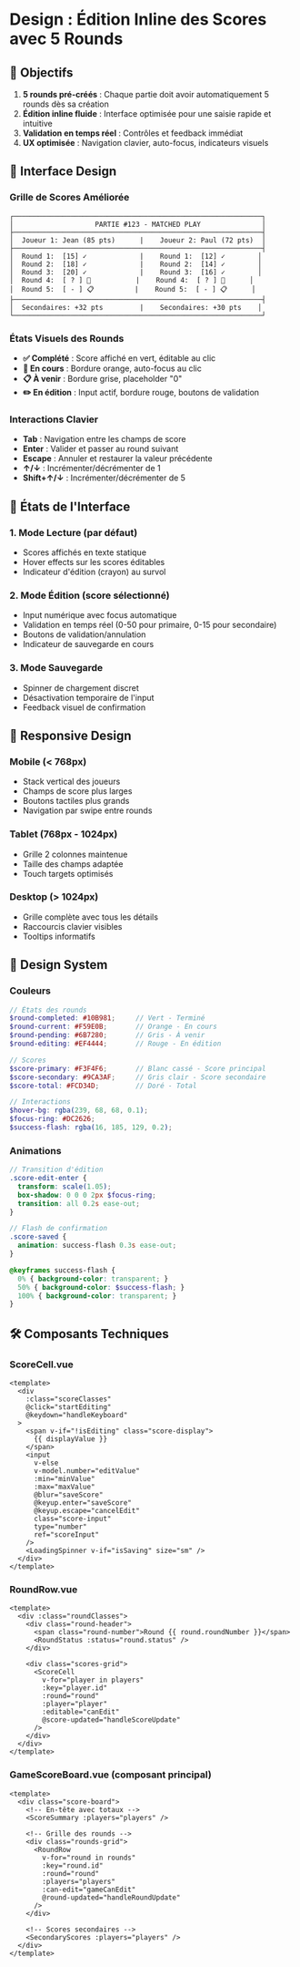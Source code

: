 # Design : Édition Inline des Scores avec 5 Rounds

## 🎯 Objectifs

1. **5 rounds pré-créés** : Chaque partie doit avoir automatiquement 5 rounds dès sa création
2. **Édition inline fluide** : Interface optimisée pour une saisie rapide et intuitive
3. **Validation en temps réel** : Contrôles et feedback immédiat
4. **UX optimisée** : Navigation clavier, auto-focus, indicateurs visuels

## 🎨 Interface Design

### Grille de Scores Améliorée

```
┌─────────────────────────────────────────────────────────────┐
│                    PARTIE #123 - MATCHED PLAY               │
├─────────────────────────────────────────────────────────────┤
│  Joueur 1: Jean (85 pts)      |    Joueur 2: Paul (72 pts)  │
├─────────────────────────────────────────────────────────────┤
│  Round 1:  [15] ✓             |    Round 1:  [12] ✓        │
│  Round 2:  [18] ✓             |    Round 2:  [14] ✓        │
│  Round 3:  [20] ✓             |    Round 3:  [16] ✓        │
│  Round 4:  [ ? ] 🎯           |    Round 4:  [ ? ] 🎯      │
│  Round 5:  [ - ] 📋          |    Round 5:  [ - ] 📋      │
├─────────────────────────────────────────────────────────────┤
│  Secondaires: +32 pts         |    Secondaires: +30 pts    │
└─────────────────────────────────────────────────────────────┘
```

### États Visuels des Rounds

- **✅ Complété** : Score affiché en vert, éditable au clic
- **🎯 En cours** : Bordure orange, auto-focus au clic
- **📋 À venir** : Bordure grise, placeholder "0"
- **✏️ En édition** : Input actif, bordure rouge, boutons de validation

### Interactions Clavier

- **Tab** : Navigation entre les champs de score
- **Enter** : Valider et passer au round suivant
- **Escape** : Annuler et restaurer la valeur précédente
- **↑/↓** : Incrémenter/décrémenter de 1
- **Shift+↑/↓** : Incrémenter/décrémenter de 5

## 🔄 États de l'Interface

### 1. Mode Lecture (par défaut)
- Scores affichés en texte statique
- Hover effects sur les scores éditables
- Indicateur d'édition (crayon) au survol

### 2. Mode Édition (score sélectionné)
- Input numérique avec focus automatique
- Validation en temps réel (0-50 pour primaire, 0-15 pour secondaire)
- Boutons de validation/annulation
- Indicateur de sauvegarde en cours

### 3. Mode Sauvegarde
- Spinner de chargement discret
- Désactivation temporaire de l'input
- Feedback visuel de confirmation

## 📱 Responsive Design

### Mobile (< 768px)
- Stack vertical des joueurs
- Champs de score plus larges
- Boutons tactiles plus grands
- Navigation par swipe entre rounds

### Tablet (768px - 1024px)
- Grille 2 colonnes maintenue
- Taille des champs adaptée
- Touch targets optimisés

### Desktop (> 1024px)
- Grille complète avec tous les détails
- Raccourcis clavier visibles
- Tooltips informatifs

## 🎨 Design System

### Couleurs

```scss
// États des rounds
$round-completed: #10B981;     // Vert - Terminé
$round-current: #F59E0B;       // Orange - En cours
$round-pending: #6B7280;       // Gris - À venir
$round-editing: #EF4444;       // Rouge - En édition

// Scores
$score-primary: #F3F4F6;       // Blanc cassé - Score principal
$score-secondary: #9CA3AF;     // Gris clair - Score secondaire
$score-total: #FCD34D;         // Doré - Total

// Interactions
$hover-bg: rgba(239, 68, 68, 0.1);
$focus-ring: #DC2626;
$success-flash: rgba(16, 185, 129, 0.2);
```

### Animations

```scss
// Transition d'édition
.score-edit-enter {
  transform: scale(1.05);
  box-shadow: 0 0 0 2px $focus-ring;
  transition: all 0.2s ease-out;
}

// Flash de confirmation
.score-saved {
  animation: success-flash 0.3s ease-out;
}

@keyframes success-flash {
  0% { background-color: transparent; }
  50% { background-color: $success-flash; }
  100% { background-color: transparent; }
}
```

## 🛠️ Composants Techniques

### ScoreCell.vue
```vue
<template>
  <div 
    :class="scoreClasses"
    @click="startEditing"
    @keydown="handleKeyboard"
  >
    <span v-if="!isEditing" class="score-display">
      {{ displayValue }}
    </span>
    <input 
      v-else
      v-model.number="editValue"
      :min="minValue"
      :max="maxValue"
      @blur="saveScore"
      @keyup.enter="saveScore"
      @keyup.escape="cancelEdit"
      class="score-input"
      type="number"
      ref="scoreInput"
    />
    <LoadingSpinner v-if="isSaving" size="sm" />
  </div>
</template>
```

### RoundRow.vue
```vue
<template>
  <div :class="roundClasses">
    <div class="round-header">
      <span class="round-number">Round {{ round.roundNumber }}</span>
      <RoundStatus :status="round.status" />
    </div>
    
    <div class="scores-grid">
      <ScoreCell 
        v-for="player in players"
        :key="player.id"
        :round="round"
        :player="player"
        :editable="canEdit"
        @score-updated="handleScoreUpdate"
      />
    </div>
  </div>
</template>
```

### GameScoreBoard.vue (composant principal)
```vue
<template>
  <div class="score-board">
    <!-- En-tête avec totaux -->
    <ScoreSummary :players="players" />
    
    <!-- Grille des rounds -->
    <div class="rounds-grid">
      <RoundRow 
        v-for="round in rounds"
        :key="round.id"
        :round="round"
        :players="players"
        :can-edit="gameCanEdit"
        @round-updated="handleRoundUpdate"
      />
    </div>
    
    <!-- Scores secondaires -->
    <SecondaryScores :players="players" />
  </div>
</template>
```
